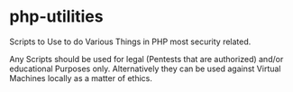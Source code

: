 # php-utilities
Scripts to Use to do Various Things in PHP most security related. 

Any Scripts should be used for legal (Pentests that are authorized) and/or educational Purposes only. Alternatively they can be used against Virtual Machines locally as a matter of ethics. 

